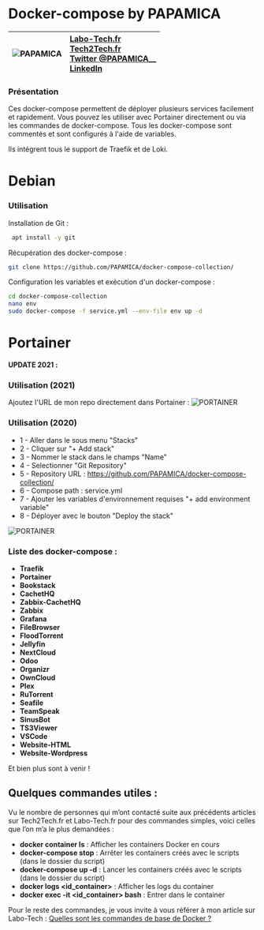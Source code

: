
# Docker-compose by PAPAMICA
|  ![PAPAMICA](https://zupimages.net/up/20/04/7vtd.png) |  [Labo-Tech.fr](https://labo-tech.fr/)<br/> [Tech2Tech.fr](https://www.tech2tech.fr/) <br/> [Twitter @PAPAMICA__](https://twitter.com/PAPAMICA__) <br/> [LinkedIn](https://www.linkedin.com/in/mickael-asseline/)<br/> |
|:--------:| :-------------|


### Présentation

Ces docker-compose permettent de déployer plusieurs services facilement et rapidement. Vous pouvez les utiliser avec Portainer directement ou via les commandes de docker-compose.
Tous les docker-compose sont commentés et sont configurés à l'aide de variables.

Ils intégrent tous le support de Traefik et de Loki.

# Debian

### Utilisation
Installation de Git :
```bash
 apt install -y git
```

Récupération des docker-compose :
```bash
git clone https://github.com/PAPAMICA/docker-compose-collection/
```


Configuration les variables et exécution d'un docker-compose :
```bash
cd docker-compose-collection
nano env
sudo docker-compose -f service.yml --env-file env up -d
```

# Portainer

**UPDATE 2021 :**
### Utilisation (2021)
Ajoutez l'URL de mon repo directement dans Portainer :
![PORTAINER](https://i.imgur.com/M49ssCN.png)


### Utilisation (2020)
+ 1 - Aller dans le sous menu "Stacks"
+ 2 - Cliquer sur "+ Add stack"
+ 3 - Nommer le stack dans le champs "Name"
+ 4 - Selectionner "Git Repository"
+ 5 - Repository URL : https://github.com/PAPAMICA/docker-compose-collection/
+ 6 - Compose path : service.yml
+ 7 - Ajouter les variables d'environnement requises "+ add environment variable"
+ 8 - Déployer avec le bouton "Deploy the stack"

![PORTAINER](https://zupimages.net/up/20/44/m6sv.png)


### Liste des docker-compose :

+ **Traefik**
+ **Portainer**
+ **Bookstack**
+ **CachetHQ**
+ **Zabbix-CachetHQ**
+ **Zabbix**
+ **Grafana**
+ **FileBrowser**
+ **FloodTorrent**
+ **Jellyfin**
+ **NextCloud**
+ **Odoo**
+ **Organizr**
+ **OwnCloud**
+ **Plex**
+ **RuTorrent**
+ **Seafile**
+ **TeamSpeak**
+ **SinusBot**
+ **TS3Viewer**
+ **VSCode**
+ **Website-HTML**
+ **Website-Wordpress**
     
Et bien plus sont à venir !
    
## Quelques commandes utiles :

Vu le nombre de personnes qui m’ont contacté suite aux précédents articles sur Tech2Tech.fr et Labo-Tech.fr  pour des commandes simples, voici celles que l’on m’a le plus demandées :

-   **docker container ls** : Afficher les containers Docker en cours
-   **docker-compose stop** : Arrêter les containers créés avec le scripts (dans le dossier du script)
- **docker-compose up -d** : Lancer les containers créés avec le scripts (dans le dossier du script)
-   **docker logs <id_container>** : Afficher les logs du container
-   **docker exec -it <id_container> bash** : Entrer dans le container 

Pour le reste des commandes, je vous invite à vous référer à mon article sur Labo-Tech :  [Quelles sont les commandes de base de Docker ?](https://labo-tech.fr/base-de-connaissance/quelles-sont-les-commandes-de-base-de-docker/)
